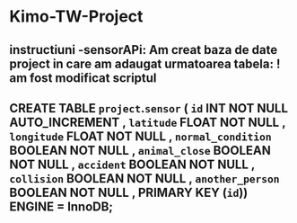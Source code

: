 # Kimo-TW-Project
instructiuni -sensorAPi:
Am creat baza de date project in care am adaugat urmatoarea tabela:
! am fost modificat scriptul
----------------------------
CREATE TABLE `project`.`sensor` ( `id` INT NOT NULL AUTO_INCREMENT , `latitude` FLOAT NOT NULL , `longitude` FLOAT NOT NULL , `normal_condition` BOOLEAN NOT NULL , `animal_close` BOOLEAN NOT NULL , `accident` BOOLEAN NOT NULL , `collision` BOOLEAN NOT NULL , `another_person` BOOLEAN NOT NULL , PRIMARY KEY (`id`)) ENGINE = InnoDB;
----------------------------